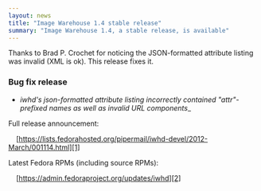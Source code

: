```yaml
---
layout: news
title: "Image Warehouse 1.4 stable release"
summary: "Image Warehouse 1.4, a stable release, is available"
---
```


Thanks to Brad P. Crochet for noticing the JSON-formatted attribute listing was
invalid (XML is ok). This release fixes it.

### Bug fix release

* __iwhd's json-formatted attribute listing incorrectly contained
  "attr_"-prefixed names as well as invalid URL components__

Full release announcement:

&nbsp;&nbsp;&nbsp;&nbsp;[https://lists.fedorahosted.org/pipermail/iwhd-devel/2012-March/001114.html][1]

Latest Fedora RPMs (including source RPMs):

&nbsp;&nbsp;&nbsp;&nbsp;[https://admin.fedoraproject.org/updates/iwhd][2]

 [1]: https://lists.fedorahosted.org/pipermail/iwhd-devel/2012-March/001114.html "Image Warehouse 1.4 release announcement"
 [2]: https://admin.fedoraproject.org/updates/iwhd "Fedora RPMs for Image Warehouse"
